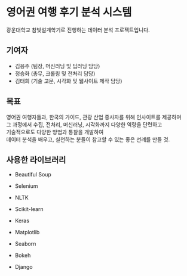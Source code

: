 # 영어권 여행 후기 분석 시스템

광운대학교 참빛설계학기로 진행하는 데이터 분석 프로젝트입니다.

## 기여자
 - 김응주 (팀장, 머신러닝 및 딥러닝 담당)
 - 정승화 (총무, 크롤링 및 전처리 담당)
 - 김태희 (기술 고문, 시각화 및 웹사이트 제작 담당)

## 목표
영어권 여행자들과, 한국의 가이드, 관광 산업 종사자를 위해 인사이트를 제공하며  
그 과정에서 수집, 전처리, 머신러닝, 시각화까지 다양한 역량을 단련하고  
기술적으로도 다양한 방법과 통찰을 개발하여  
데이터 분석을 배우고, 실천하는 분들이 참고할 수 있는 좋은 선례를 만들 것.  

## 사용한 라이브러리

 - Beautiful Soup
 - Selenium

 - NLTK
 - Scikit-learn
 - Keras

 - Matplotlib
 - Seaborn
 - Bokeh
 - Django
